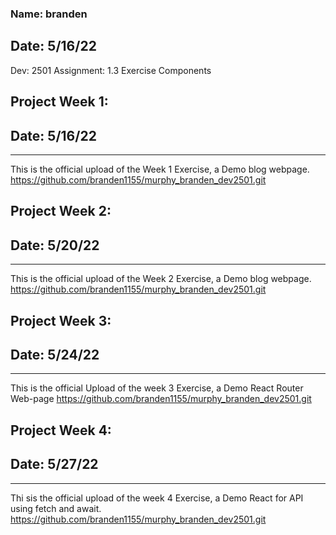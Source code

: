 ### Name: branden
## Date: 5/16/22
Dev: 2501
Assignment: 1.3 Exercise Components

## Project Week 1: 
## Date: 5/16/22
------------------
This is the official upload of the Week 1 Exercise, a Demo blog webpage.
https://github.com/branden1155/murphy_branden_dev2501.git

## Project Week 2:
## Date: 5/20/22
------------------
This is the official upload of the Week 2 Exercise, a Demo blog webpage.
https://github.com/branden1155/murphy_branden_dev2501.git

## Project Week 3:
## Date: 5/24/22
------------------
This is the official Upload of the week 3 Exercise, a Demo React Router Web-page
https://github.com/branden1155/murphy_branden_dev2501.git


## Project Week 4:
## Date: 5/27/22
------------------
Thi sis the official upload of the week 4 Exercise, a Demo React for API using fetch and await.
https://github.com/branden1155/murphy_branden_dev2501.git
